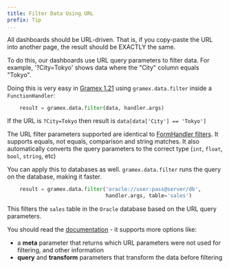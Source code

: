 ```yaml
---
title: Filter Data Using URL
prefix: Tip
...
```


All dashboards should be URL-driven. That is, if you copy-paste the URL into another page, the result should be EXACTLY the same.

To do this, our dashboards use URL query parameters to filter data. For example, '?City=Tokyo' shows data where the "City" column equals "Tokyo".

Doing this is very easy in [Gramex 1.21](https://learn.gramener.com/gramex/gramex.html#gramex.data.filter) using `gramex.data.filter` inside a `FunctionHandler`:

```python
    result = gramex.data.filter(data, handler.args)
```

If the URL is `?City=Tokyo` then result is `data[data['City'] == 'Tokyo']`

The URL filter parameters supported are identical to [FormHandler filters](../formhandler/#formhandler-filters).
It supports equals, not equals, comparison and string matches. It also automatically converts the query parameters to the correct type (`int`, `float`, `bool`, `string`, etc)

You can apply this to databases as well. `gramex.data.filter` runs the query on the database, making it faster.

```python
    result = gramex.data.filter('oracle://user:pass@server/db',
                                handler.args, table='sales')
```

This filters the `sales` table in the `Oracle` database based on the URL query parameters.

You should read the [documentation](https://learn.gramener.com/gramex/gramex.html#gramex.data.filter) - it supports more options like:

- a **meta** parameter that returns which URL parameters were not used for filtering, and other information
- **query** and **transform** parameters that transform the data before filtering
